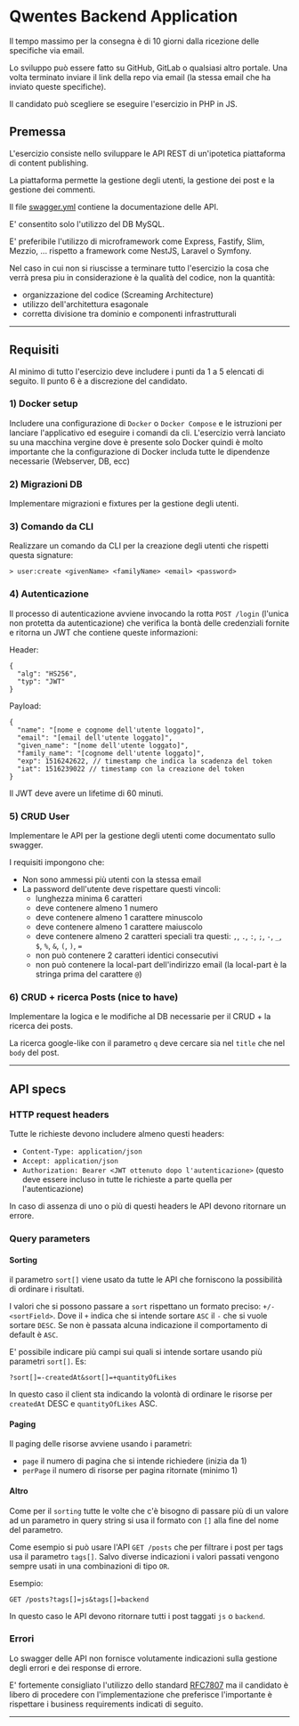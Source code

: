 # Qwentes Backend Application

Il tempo massimo per la consegna è di 10 giorni dalla ricezione delle specifiche via email.

Lo sviluppo può essere fatto su GitHub, GitLab o qualsiasi altro portale. Una volta terminato inviare il link della repo
via email (la stessa email che ha inviato queste specifiche).

Il candidato può scegliere se eseguire l'esercizio in PHP in JS.

## Premessa

L'esercizio consiste nello sviluppare le API REST di un'ipotetica piattaforma di content publishing.

La piattaforma permette la gestione degli utenti, la gestione dei post e la gestione dei commenti.

Il file [swagger.yml](swagger.yml) contiene la documentazione delle API.

E' consentito solo l'utilizzo del DB MySQL.

E' preferibile l'utilizzo di microframework come Express, Fastify, Slim, Mezzio, ... rispetto a framework come NestJS,
Laravel o Symfony.

Nel caso in cui non si riuscisse a terminare tutto l'esercizio la cosa che verrà presa piu in considerazione è la
qualità del codice, non la quantità:

- organizzazione del codice (Screaming Architecture)
- utilizzo dell'architettura esagonale
- corretta divisione tra dominio e componenti infrastrutturali

---

## Requisiti

Al minimo di tutto l'esercizio deve includere i punti da 1 a 5 elencati di seguito. Il punto 6 è a discrezione del
candidato.

### 1) Docker setup

Includere una configurazione di `Docker` o `Docker Compose` e le istruzioni per lanciare l'applicativo ed eseguire i
comandi da cli. L'esercizio verrà lanciato su una macchina vergine dove è presente solo Docker quindi è
molto importante che la configurazione di Docker includa tutte le dipendenze necessarie (Webserver, DB, ecc)

### 2) Migrazioni DB

Implementare migrazioni e fixtures per la gestione degli utenti.

### 3) Comando da CLI

Realizzare un comando da CLI per la creazione degli utenti che rispetti questa signature:

```
> user:create <givenName> <familyName> <email> <password>
```

### 4) Autenticazione

Il processo di autenticazione avviene invocando la rotta `POST /login` (l'unica non protetta da autenticazione) che
verifica la bontà delle credenziali fornite e ritorna un JWT che contiene queste informazioni:

Header:

```
{
  "alg": "HS256",
  "typ": "JWT"
}
```

Payload:

```
{
  "name": "[nome e cognome dell'utente loggato]",
  "email": "[email dell'utente loggato]",
  "given_name": "[nome dell'utente loggato]",
  "family_name": "[cognome dell'utente loggato]",
  "exp": 1516242622, // timestamp che indica la scadenza del token
  "iat": 1516239022 // timestamp con la creazione del token
}
```

Il JWT deve avere un lifetime di 60 minuti.

### 5) CRUD User

Implementare le API per la gestione degli utenti come documentato sullo swagger.

I requisiti impongono che:

- Non sono ammessi più utenti con la stessa email
- La password dell'utente deve rispettare questi vincoli:
    - lunghezza minima 6 caratteri
    - deve contenere almeno 1 numero
    - deve contenere almeno 1 carattere minuscolo
    - deve contenere almeno 1 carattere maiuscolo
    - deve contenere almeno 2 caratteri speciali tra questi: `,`, `.`, `:`, `;`, `-`, `_`, `$`, `%`, `&`, `(`, `)`, `=`
    - non può contenere 2 caratteri identici consecutivi
    - non può contenere la local-part dell'indirizzo email (la local-part è la stringa prima del carattere `@`)

### 6) CRUD + ricerca Posts (nice to have)

Implementare la logica e le modifiche al DB necessarie per il CRUD + la ricerca dei posts.

La ricerca google-like con il parametro `q` deve cercare sia nel `title` che nel `body` del post.

---

## API specs

### HTTP request headers

Tutte le richieste devono includere almeno questi headers:

- `Content-Type: application/json`
- `Accept: application/json`
- `Authorization: Bearer <JWT ottenuto dopo l'autenticazione>` (questo deve essere incluso in tutte le richieste a parte
  quella per l'autenticazione)

In caso di assenza di uno o più di questi headers le API devono ritornare un errore.

### Query parameters

#### Sorting

il parametro `sort[]` viene usato da tutte le API che forniscono la possibilità di ordinare i risultati.

I valori che si possono passare a `sort` rispettano un formato preciso: `+/-<sortField>`. Dove il `+` indica che si
intende sortare `ASC` il `-` che si vuole sortare `DESC`. Se non è passata alcuna indicazione il comportamento di
default è `ASC`.

E' possibile indicare più campi sui quali si intende sortare usando più parametri `sort[]`. Es:

```
?sort[]=-createdAt&sort[]=+quantityOfLikes
```

In questo caso il client sta indicando la volontà di ordinare le risorse per `createdAt` DESC e `quantityOfLikes` ASC.

#### Paging

Il paging delle risorse avviene usando i parametri:

- `page` il numero di pagina che si intende richiedere (inizia da 1)
- `perPage` il numero di risorse per pagina ritornate (minimo 1)

#### Altro

Come per il `sorting` tutte le volte che c'è bisogno di passare più di un valore ad un parametro in query string si usa
il formato con `[]` alla fine del nome del parametro.

Come esempio si può usare l'API `GET /posts` che per filtrare i post per tags usa il parametro `tags[]`. Salvo diverse
indicazioni i valori passati vengono sempre usati in una combinazioni di tipo `OR`.

Esempio:

```
GET /posts?tags[]=js&tags[]=backend
```

In questo caso le API devono ritornare tutti i post taggati `js` o `backend`.

### Errori

Lo swagger delle API non fornisce volutamente indicazioni sulla gestione degli errori e dei response di errore.

E' fortemente consigliato l'utilizzo dello standard [RFC7807](https://datatracker.ietf.org/doc/html/rfc7807) ma il
candidato è libero di procedere con l'implementazione che preferisce l'importante è rispettare i business requirements
indicati di seguito.

---